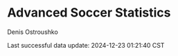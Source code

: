 # Advanced Soccer Statistics
Denis Ostroushko

<!-- gfm -->

Last successful data update: 2024-12-23 01:21:40 CST
